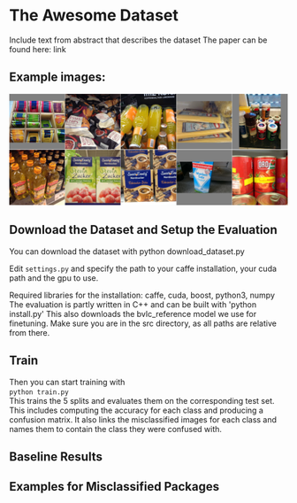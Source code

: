 # The Awesome Dataset
Include text from abstract that describes the dataset
The paper can be found here: link

## Example images:
![Example images](figures/examples.png?raw=true "Example Images")
## Download the Dataset and Setup the Evaluation
You can download the dataset with
python download_dataset.py

Edit `settings.py` and specify the path to your caffe installation,
your cuda path and the gpu to use.

Required libraries for the installation: caffe, cuda, boost, python3, numpy
The evaluation is partly written in C++ and can be built with 
'python install.py'
This also downloads the bvlc_reference model we use for finetuning. Make sure you are 
in the src directory, as all paths are relative from there.

## Train
Then you can start training with <br>
`python train.py` <br>
This trains the 5 splits and evaluates them on the corresponding test set. This includes
computing the accuracy for each class and producing a confusion matrix.
It also links the misclassified images for each class and names them to contain
the class they were confused with.

## Baseline Results


## Examples for Misclassified Packages